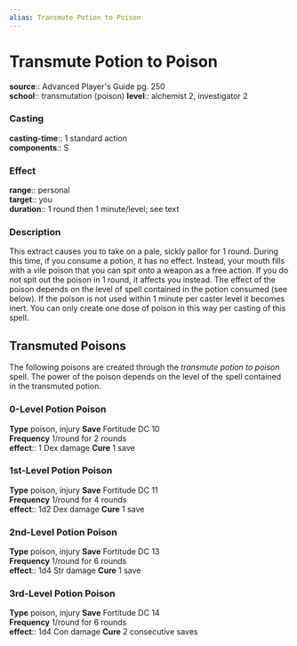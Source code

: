 ```yaml
---
alias: Transmute Potion to Poison
---
```


# Transmute Potion to Poison 

**source**:: Advanced Player's Guide pg. 250  
**school**:: transmutation (poison)
**level**:: alchemist 2, investigator 2

### Casting 

**casting-time**:: 1 standard action  
**components**:: S

### Effect 

**range**:: personal  
**target**:: you  
**duration**:: 1 round then 1 minute/level; see text

### Description 

This extract causes you to take on a pale, sickly pallor for 1 round. During this time, if you consume a potion, it has no effect. Instead, your mouth fills with a vile poison that you can spit onto a weapon as a free action. If you do not spit out the poison in 1 round, it affects you instead. The effect of the poison depends on the level of spell contained in the potion consumed (see below). If the poison is not used within 1 minute per caster level it becomes inert. You can only create one dose of poison in this way per casting of this spell.

## Transmuted Poisons 

The following poisons are created through the *transmute potion to poison* spell. The power of the poison depends on the level of the spell contained in the transmuted potion.  
  

### 0-Level Potion Poison 

**Type** poison, injury
**Save** Fortitude DC 10  
**Frequency** 1/round for 2 rounds  
**effect**:: 1 Dex damage
**Cure** 1 save  
  

### 1st-Level Potion Poison 

**Type** poison, injury
**Save** Fortitude DC 11  
**Frequency** 1/round for 4 rounds  
**effect**:: 1d2 Dex damage
**Cure** 1 save  
  

### 2nd-Level Potion Poison 

**Type** poison, injury
**Save** Fortitude DC 13  
**Frequency** 1/round for 6 rounds  
**effect**:: 1d4 Str damage
**Cure** 1 save  
  

### 3rd-Level Potion Poison 

**Type** poison, injury
**Save** Fortitude DC 14  
**Frequency** 1/round for 6 rounds  
**effect**:: 1d4 Con damage
**Cure** 2 consecutive saves
